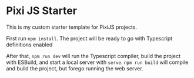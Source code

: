# Pixi JS Starter

This is my custom starter template for PixiJS projects.

First run `npm install`. The project will be ready to go with Typescript definitions enabled

After that, `npm run dev` will run the Typescript compiler, build the project with ESBuild, and start a local server with `serve`. `npm run build` will compile and build the project, but forego running the web server.